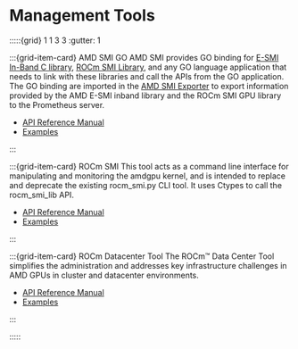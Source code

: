 # Management Tools

:::::{grid} 1 1 3 3
:gutter: 1

:::{grid-item-card} AMD SMI
GO AMD SMI provides GO binding for [E-SMI In-Band C library](https://github.com/amd/esmi_ib_library.git),
[ROCm SMI Library](https://github.com/RadeonOpenCompute/rocm_smi_lib.git), and any
GO language application that needs to link with these libraries and call the APIs
from the GO application. The GO binding are imported in the
[AMD SMI Exporter](https://github.com/amd/amd_smi_exporter.git) to export information
provided by the AMD E-SMI inband library and the ROCm SMI GPU library to the Prometheus server.

- [API Reference Manual](https://rocmdocs.amd.com/projects/amdsmi/en/latest/)
- [Examples](https://github.com/amd/go_amd_smi#example)

:::

:::{grid-item-card} ROCm SMI
This tool acts as a command line interface for manipulating and monitoring the amdgpu kernel, and is intended to replace and deprecate the existing rocm_smi.py CLI tool. It uses Ctypes to call the rocm_smi_lib API.

- [API Reference Manual](https://rocmdocs.amd.com/projects/rocmsmi/en/latest/)
- [Examples](https://github.com/RadeonOpenCompute/rocm_smi_lib/tree/master/python_smi_tools)

:::

:::{grid-item-card} ROCm Datacenter Tool
The ROCm™ Data Center Tool simplifies the administration and addresses key infrastructure challenges in AMD GPUs in cluster and datacenter environments. 

- [API Reference Manual](https://rocmdocs.amd.com/projects/rdc/en/latest/)
- [Examples](https://github.com/RadeonOpenCompute/rdc/tree/master/example)

:::

:::::
